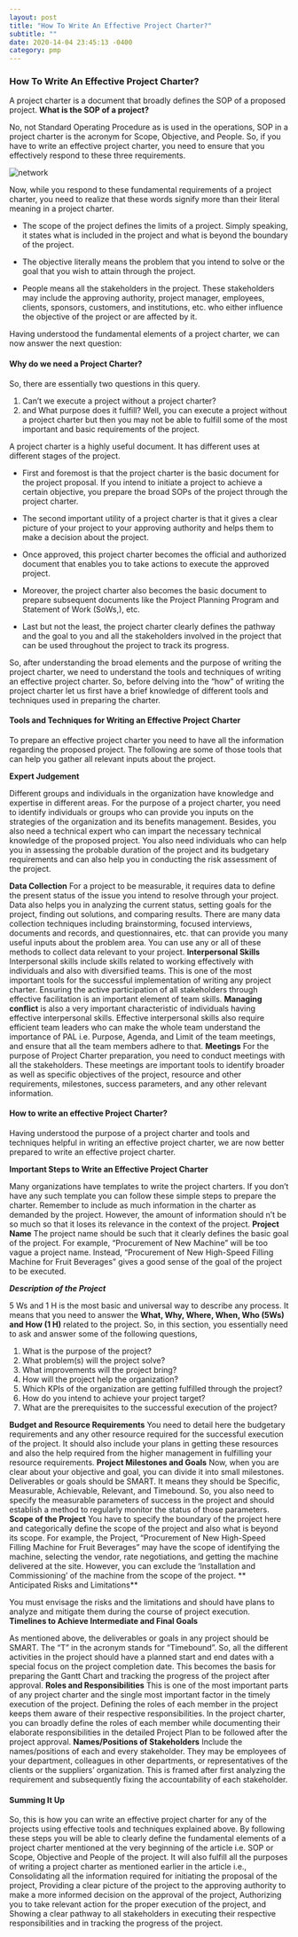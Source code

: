 ```yaml
---
layout: post
title: "How To Write An Effective Project Charter?"
subtitle: ""
date: 2020-14-04 23:45:13 -0400
category: pmp
---
```


### How To Write An Effective Project Charter?

A project charter is a document that broadly defines the SOP of a proposed project.
**What is the SOP of a project?**

No, not Standard Operating Procedure as is used in the operations, SOP in a project charter is the acronym for Scope, Objective, and People. So, if you have to write an effective project charter, you need to ensure that you effectively respond to these three requirements.

![network](/assets/images/network.png)

Now, while you respond to these fundamental requirements of a project charter, you need to realize that these words signify more than their literal meaning in a project charter.

* The scope of the project defines the limits of a project. Simply speaking, it states what is included in the project and what is beyond the boundary of the project.

* The objective literally means the problem that you intend to solve or the goal that you wish to attain through the project.

* People means all the stakeholders in the project. These stakeholders may include the approving authority, project manager, 
employees, clients, sponsors, customers, and institutions, etc. who either influence the objective of the project or are affected by it.

Having understood the fundamental elements of a project charter, we can now answer the next question:

#### Why do we need a Project Charter?
So, there are essentially two questions in this query.
1. Can’t we execute a project without a project charter? 
2. and What purpose does it fulfill?
Well, you can execute a project without a project charter but then you may not be able to fulfill some of the most important 
and basic requirements of the project. 

A project charter is a highly useful document. It has different uses at different stages of the project.
* First and foremost is that the project charter is the basic document for the project proposal. 
If you intend to initiate a project to achieve a certain objective, 
you prepare the broad SOPs of the project through the project charter.

* The second important utility of a project charter is that it gives a clear picture of your project to your 
approving authority and helps them to make a decision about the project.

* Once approved, this project charter becomes the official and authorized document that enables you to 
take actions to execute the approved project.

* Moreover, the project charter also becomes the basic document to prepare subsequent documents 
like the Project Planning Program and Statement of Work (SoWs,), etc. 

* Last but not the least, the project charter clearly defines the pathway and the goal to 
you and all the stakeholders involved in the project that can be used throughout the project to track its progress.

So, after understanding the broad elements and the purpose of writing the project charter, 
we need to understand the tools and techniques of writing an effective project charter. 
So, before delving into the “how” of writing the project charter let us first have a brief knowledge 
of different tools and techniques used in preparing the charter.

#### Tools and Techniques for Writing an Effective Project Charter
To prepare an effective project charter you need to have all the information regarding the proposed project.
The following are some of those tools that can help you gather all relevant inputs about the project. 

**Expert Judgement**

Different groups and individuals in the organization have knowledge and expertise in different areas. 
For the purpose of a project charter, you need to identify individuals or groups who can provide you inputs on the strategies of the organization and its benefits management.
Besides, you also need a technical expert who can impart the necessary technical knowledge of the proposed project. 
You also need individuals who can help you in assessing the probable duration of the project and its 
budgetary requirements and can also help you in conducting the risk assessment of the project. 

**Data Collection**
For a project to be measurable, it requires data to define the present status of the issue you intend to 
resolve through your project. Data also helps you in analyzing the current status, setting goals for the project, 
finding out solutions, and comparing results.
There are many data collection techniques including brainstorming, focused interviews, documents and records, 
and questionnaires, etc. that can provide you many useful inputs about the problem area. You can use any or 
all of these methods to collect data relevant to your project.
**Interpersonal Skills**
Interpersonal skills include skills related to working effectively with individuals and also with diversified teams. 
This is one of the most important tools for the successful implementation of writing any project charter. 
Ensuring the active participation of all stakeholders through effective facilitation is an important element of 
team skills.
**Managing conflict** is also a very important characteristic of individuals having effective interpersonal skills. 
Effective interpersonal skills also require efficient team leaders who can make the whole team understand the 
importance of PAL i.e. Purpose, Agenda, and Limit of the team meetings, and ensure that all the team members 
adhere to that.
**Meetings**
For the purpose of Project Charter preparation, you need to conduct meetings with all the stakeholders. 
These meetings are important tools to identify broader as well as specific objectives of the project, 
resource and other requirements, milestones, success parameters, and any other relevant information.

#### How to write an effective Project Charter?
Having understood the purpose of a project charter and tools and techniques helpful in writing an effective 
project charter, we are now better prepared to write an effective project charter.

**Important Steps to Write an Effective Project Charter**

Many organizations have templates to write the project charters. If you don’t have any such template you can 
follow these simple steps to prepare the charter.
Remember to include as much information in the charter as demanded by the project. However, the amount of 
information should n’t be so much so that it loses its relevance in the context of the project.
**Project Name**
The project name should be such that it clearly defines the basic goal of the project.  For example, 
“Procurement of New Machine” will be too vague a project name. Instead, “Procurement of New High-Speed 
Filling Machine for Fruit Beverages” gives a good sense of the goal of the project to be executed.

***Description of the Project***

5 Ws and 1 H is the most basic and universal way to describe any process. It means that you need to answer 
the **What, Why, Where, When, Who (5Ws) and How (1 H)** related to the project.
So, in this section, you essentially need to ask and answer some of the following questions,
1. What is the purpose of the project?
2. What problem(s) will the project solve?
3. What improvements will the project bring?
4. How will the project help the organization?
5. Which KPIs of the organization are getting fulfilled through the project?
6. How do you intend to achieve your project target?
7. What are the prerequisites to the successful execution of the project?

**Budget and Resource Requirements**
You need to detail here the budgetary requirements and any other resource required for the successful 
execution of the project. It should also include your plans in getting these resources and also the help 
required from the higher management in fulfilling your resource requirements. 
**Project Milestones and Goals**
Now, when you are clear about your objective and goal, you can divide it into small milestones. 
Deliverables or goals should be SMART. It means they should be Specific, Measurable, Achievable, 
Relevant, and Timebound.
So, you also need to specify the measurable parameters of success in the project and should establish 
a method to regularly monitor the status of those parameters. 
**Scope of the Project**
You have to specify the boundary of the project here and categorically define the scope of the project
 and also what is beyond its scope. 
For example, the Project, “Procurement of New High-Speed Filling Machine for Fruit Beverages” may have 
the scope of identifying the machine, selecting the vendor, rate negotiations, and getting the machine delivered 
at the site. However, you can exclude the ‘Installation and Commissioning’ of the machine from the scope of the project.
** Anticipated Risks and Limitations**

You must envisage the risks and the limitations and should have plans to analyze and mitigate them during the course of 
project execution.
**Timelines to Achieve Intermediate and Final Goals**

As mentioned above, the deliverables or goals in any project should be SMART. The “T” in the acronym stands for 
“Timebound”. So, all the different activities in the project should have a planned start and end dates with a special
 focus on the project completion date. This becomes the basis for preparing the Gantt Chart and tracking the progress   of the project after approval.
**Roles and Responsibilities**
This is one of the most important parts of any project charter and the single most important factor in the timely 
execution of the project. Defining the roles of each member in the project keeps them aware of their respective 
responsibilities. In the project charter, you can broadly define the roles of each member while documenting their 
elaborate responsibilities in the detailed Project Plan to be followed after the project approval.
**Names/Positions of Stakeholders**
Include the names/positions of each and every stakeholder. They may be employees of your department, colleagues in 
other departments, or representatives of the clients or the suppliers’ organization. This is framed after first 
analyzing the requirement and subsequently fixing the accountability of each stakeholder. 

#### Summing It Up
So, this is how you can write an effective project charter for any of the projects using effective tools and techniques explained above. By following these steps you will be able to clearly define the fundamental elements of a project charter mentioned at the very beginning of the article i.e. SOP or Scope, Objective and People of the project.
It will also fulfill all the purposes of writing a project charter as mentioned earlier in the article i.e.,
Consolidating all the information required for initiating the proposal of the project,
Providing a clear picture of the project to the approving authority to make a more informed decision on the approval of the project,
Authorizing you to take relevant action for the proper execution of the project, and
Showing a clear pathway to all stakeholders in executing their respective responsibilities and in tracking the progress of the project. 

